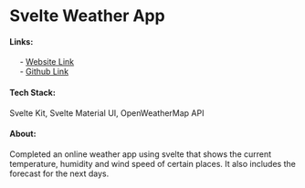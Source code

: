 # Svelte Weather App

<h4><b>Links:</b></h4>
&emsp; - <a href="https://delosreyes-rolly.github.io/svelteweatherapp/">Website Link</a><br>
&emsp; - <a href="https://github.com/DelosReyes-Rolly/svelteweatherapp">Github Link</a>

<h4><b>Tech Stack:</b></h4>   Svelte Kit, Svelte Material UI, OpenWeatherMap API<br>
<h4><b>About:</b></h4>   Completed an online weather app using svelte that shows the current temperature, humidity and wind speed of certain places. It also includes the forecast for the next days.<br>


<br><br>
